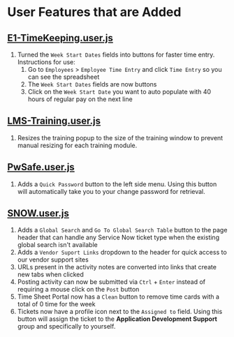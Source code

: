 # User Features that are Added
## [E1-TimeKeeping.user.js](https://github.com/tstudanski/UserScripts/blob/main/Internal-Tools/E1-TimeKeeping.user.js)
1. Turned the `Week Start Dates` fields into buttons for faster time entry.  Instructions for use:
    1. Go to `Employees` > `Employee Time Entry` and click `Time Entry` so you can see the spreadsheet
    2. The `Week Start Dates` fields are now buttons
    3. Click on the `Week Start Date` you want to auto populate with 40 hours of regular pay on the next line
## [LMS-Training.user.js](https://github.com/tstudanski/UserScripts/blob/main/Internal-Tools/LMS-Training.user.js)
1. Resizes the training popup to the size of the training window to prevent manual resizing for each training module.
## [PwSafe.user.js](https://github.com/tstudanski/UserScripts/blob/main/Internal-Tools/PwSafe.user.js)
1. Adds a `Quick Password` button to the left side menu.  Using this button will automatically take you to your change password for retrieval.
## [SNOW.user.js](https://github.com/tstudanski/UserScripts/blob/main/Internal-Tools/SNOW.user.js)
1. Adds a `Global Search` and `Go To Global Search Table` button to the page header that can handle any Service Now ticket type when the existing global search isn't available
2. Adds a `Vendor Suport Links` dropdown to the header for quick access to our vendor support sites
3. URLs present in the activity notes are converted into links that create new tabs when clicked
4. Posting activity can now be submitted via `Ctrl` + `Enter` instead of requiring a mouse click on the `Post` button
5. Time Sheet Portal now has a `Clean` button to remove time cards with a total of 0 time for the week
6. Tickets now have a profile icon next to the `Assigned to` field.  Using this button will assign the ticket to the **Application Development Support** group and specifically to yourself.
